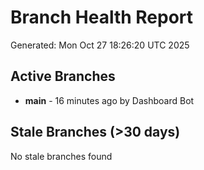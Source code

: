 # Branch Health Report
Generated: Mon Oct 27 18:26:20 UTC 2025

## Active Branches
- **main** - 16 minutes ago by Dashboard Bot

## Stale Branches (>30 days)
No stale branches found
